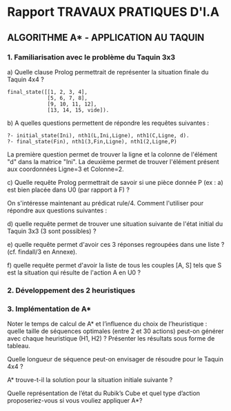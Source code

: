 # Rapport TRAVAUX PRATIQUES D'I.A

## ALGORITHME A* - APPLICATION AU TAQUIN

### 1. Familiarisation avec le problème du Taquin 3x3

a) Quelle clause Prolog permettrait de représenter la situation finale du Taquin 4x4 ?
```
final_state([[1, 2, 3, 4],
             [5, 6, 7, 8],
             [9, 10, 11, 12],
             [13, 14, 15, vide]).
```

b) A quelles questions permettent de répondre les requêtes suivantes :
```
?- initial_state(Ini), nth1(L,Ini,Ligne), nth1(C,Ligne, d).
?- final_state(Fin), nth1(3,Fin,Ligne), nth1(2,Ligne,P)
```
La première question permet de trouver la ligne et la colonne de l'élément "d" dans la matrice "Ini".
La deuxième permet de trouver l'élément présent aux coordonnées Ligne=3 et Colonne=2.

c) Quelle requête Prolog permettrait de savoir si une pièce donnée P (ex : a) est bien placée dans U0 (par rapport à F) ?


On s'intéresse maintenant au prédicat rule/4. Comment l'utiliser pour répondre aux questions suivantes :

d) quelle requête permet de trouver une situation suivante de l'état initial du Taquin 3x3 (3 sont possibles) ?

e) quelle requête permet d'avoir ces 3 réponses regroupées dans une liste ? (cf. findall/3 en Annexe).

f) quelle requête permet d'avoir la liste de tous les couples [A, S] tels que S est la situation qui résulte de l'action A en U0 ?

### 2. Développement des 2 heuristiques

### 3. Implémentation de A*

Noter le temps de calcul de A* et l’influence du choix de l’heuristique : quelle taille de séquences optimales (entre 2 et 30 actions) peut-on générer avec chaque heuristique (H1, H2) ? Présenter les résultats sous forme de tableau.

Quelle longueur de séquence peut-on envisager de résoudre pour le Taquin 4x4 ?

A* trouve-t-il la solution pour la situation initiale suivante ?

Quelle représentation de l’état du Rubik’s Cube et quel type d’action proposeriez-vous si vous vouliez appliquer A*?

